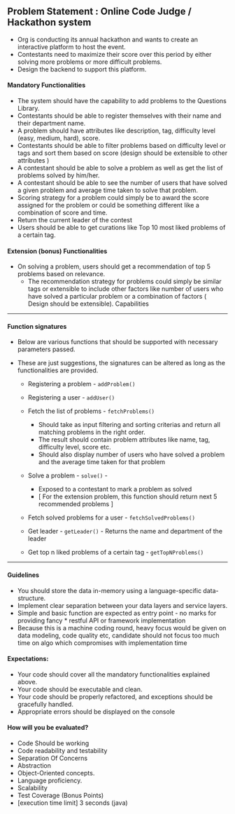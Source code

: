 ## Problem Statement : Online Code Judge / Hackathon system

- Org is conducting its annual hackathon and wants to create an interactive platform to host the event. 
- Contestants need to maximize their score over this period by either solving more problems or more difficult problems. 
- Design the backend to support this platform.


#### Mandatory Functionalities

- The system should have the capability to add problems to the Questions Library.
- Contestants should be able to register themselves with their name and their department name.
- A problem should have attributes like description, tag, difficulty level (easy, medium, hard), score.
- Contestants should be able to filter problems based on difficulty level or tags and sort them based on score (design should be extensible to other attributes )
- A contestant should be able to solve a problem as well as get the list of problems solved by him/her.
- A contestant should be able to see the number of users that have solved a given problem and average time taken to solve that problem.
- Scoring strategy for a problem could simply be to award the score assigned for the problem or could be something different like a combination of score and time.
- Return the current leader of the contest
- Users should be able to get curations like Top 10 most liked problems of a certain tag.


#### Extension (bonus) Functionalities

- On solving a problem, users should get a recommendation of top 5 problems based on relevance.
  - The recommendation strategy for problems could simply be similar tags or extensible to include other factors like number of users who have solved a particular problem or a combination of factors ( Design should be extensible).
Capabilities

----------


#### Function signatures

- Below are various functions that should be supported with necessary parameters passed.
- These are just suggestions, the signatures can be altered as long as the functionalities are provided.


  - Registering a problem - `addProblem()`

  - Registering a user - `addUser()`

  - Fetch the list of problems - `fetchProblems()` 
    - Should take as input filtering and sorting criterias and return all matching problems in the right order.
    - The result should contain problem attributes like name, tag, difficulty level, score etc.
    - Should also display number of users who have solved a problem and the average time taken for that problem

  - Solve a problem - `solve()` - 
    - Exposed to a contestant to mark a problem as solved
    - [ For the extension problem, this function should return next 5 recommended problems ]

  - Fetch solved problems for a user - `fetchSolvedProblems()`

  - Get leader - `getLeader()` - Returns the name and department of the leader

  - Get top n liked problems of a certain tag - `getTopNProblems()`


-------

#### Guidelines

- You should store the data in-memory using a language-specific data-structure.
- Implement clear separation between your data layers and service layers.
- Simple and basic function are expected as entry point - no marks for providing fancy * restful API or framework implementation
- Because this is a machine coding round, heavy focus would be given on data modeling, code quality etc, candidate should not focus too much time on algo which compromises with implementation time



#### Expectations:

- Your code should cover all the mandatory functionalities explained above.
- Your code should be executable and clean.
- Your code should be properly refactored, and exceptions should be gracefully handled.
- Appropriate errors should be displayed on the console



#### How will you be evaluated?

- Code Should be working
- Code readability and testability
- Separation Of Concerns
- Abstraction
- Object-Oriented concepts.
- Language proficiency.
- Scalability
- Test Coverage (Bonus Points)
- [execution time limit] 3 seconds (java)
